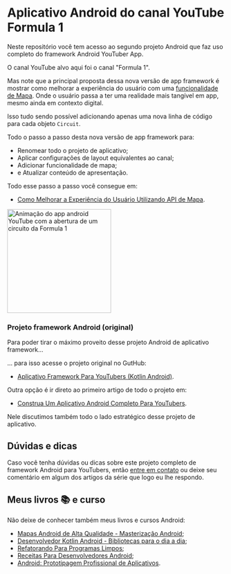 

# Aplicativo Android do canal YouTube Formula 1

Neste repositório você tem acesso ao segundo projeto Android que faz uso completo do framework Android YouTuber App.

O canal YouTube alvo aqui foi o canal "Formula 1".

Mas note que a principal proposta dessa nova versão de app framework é mostrar como melhorar a experiência do usuário com uma [funcionalidade de Mapa](https://www.thiengo.com.br/livro-mapas-android-de-alta-qualidade). Onde o usuário passa a ter uma realidade mais tangível em app, mesmo ainda em contexto digital.

Isso tudo sendo possível adicionando apenas uma nova linha de código para cada objeto `Circuit`.

Todo o passo a passo desta nova versão de app framework para:

- Renomear todo o projeto de aplicativo;
- Aplicar configurações de layout equivalentes ao canal;
- Adicionar funcionalidade de mapa;
- e Atualizar conteúdo de apresentação.

Todo esse passo a passo você consegue em:

- [Como Melhorar a Experiência do Usuário Utilizando API de Mapa](https://www.thiengo.com.br/como-melhorar-a-experiencia-do-usuario-utilizando-api-de-mapa). 

<img src="https://www.thiengo.com.br/img/post/normal/u08fkk4vqfhfm6rderer500i80538a34a2a4759b17892571c14ddc6679.gif" width="240" alt="Animação do app android YouTube com a abertura de um circuito da Formula 1">

### Projeto framework Android (original)

Para poder tirar o máximo proveito desse projeto Android de aplicativo framework...

... para isso acesse o projeto original no GutHub:

- [Aplicativo Framework Para YouTubers (Kotlin Android)](https://github.com/viniciusthiengo/aplicativo-android-para-canais-do-youtube).

Outra opção é ir direto ao primeiro artigo de todo o projeto em:

- [Construa Um Aplicativo Android Completo Para YouTubers](https://www.thiengo.com.br/construa-um-aplicativo-android-completo-para-youtubers-parte-1).

Nele discutimos também todo o lado estratégico desse projeto de aplicativo.

## Dúvidas e dicas

Caso você tenha dúvidas ou dicas sobre este projeto completo de framework Android para YouTubers, então [entre em contato](https://www.thiengo.com.br/contato) ou deixe seu comentário em algum dos artigos da série que logo eu lhe respondo.

## Meus livros 📚 e curso

Não deixe de conhecer também meus livros e cursos Android:

- [Mapas Android de Alta Qualidade - Masterização Android](https://www.thiengo.com.br/livro-mapas-android-de-alta-qualidade);
- [Desenvolvedor Kotlin Android - Bibliotecas para o dia a dia](https://www.thiengo.com.br/livro-desenvolvedor-kotlin-android);
- [Refatorando Para Programas Limpos](https://www.thiengo.com.br/livro-refatorando-para-programas-limpos);
- [Receitas Para Desenvolvedores Android](https://www.thiengo.com.br/livro-receitas-para-desenvolvedores-android);
- [Android: Prototipagem Profissional de Aplicativos](https://www.udemy.com/course/android-prototipagem-profissional-de-aplicativos/?locale=pt_BR&persist_locale=).
